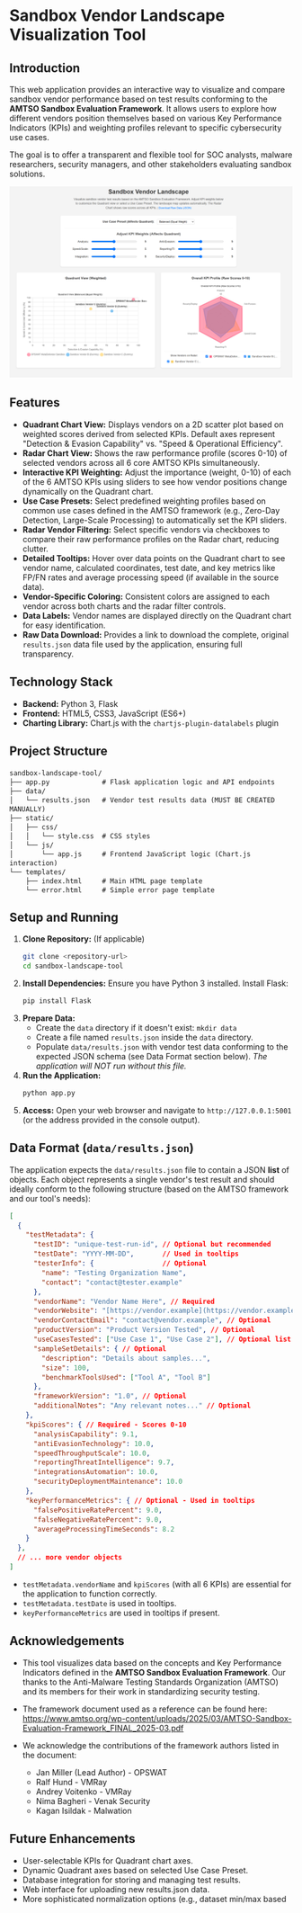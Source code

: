 # Sandbox Vendor Landscape Visualization Tool

## Introduction

This web application provides an interactive way to visualize and compare sandbox vendor performance based on test results conforming to the **AMTSO Sandbox Evaluation Framework**. It allows users to explore how different vendors position themselves based on various Key Performance Indicators (KPIs) and weighting profiles relevant to specific cybersecurity use cases.

The goal is to offer a transparent and flexible tool for SOC analysts, malware researchers, security managers, and other stakeholders evaluating sandbox solutions.

![Application Preview](preview.png "Sandbox Vendor Landscape Tool Preview")

## Features

* **Quadrant Chart View:** Displays vendors on a 2D scatter plot based on weighted scores derived from selected KPIs. Default axes represent "Detection & Evasion Capability" vs. "Speed & Operational Efficiency".
* **Radar Chart View:** Shows the raw performance profile (scores 0-10) of selected vendors across all 6 core AMTSO KPIs simultaneously.
* **Interactive KPI Weighting:** Adjust the importance (weight, 0-10) of each of the 6 AMTSO KPIs using sliders to see how vendor positions change dynamically on the Quadrant chart.
* **Use Case Presets:** Select predefined weighting profiles based on common use cases defined in the AMTSO framework (e.g., Zero-Day Detection, Large-Scale Processing) to automatically set the KPI sliders.
* **Radar Vendor Filtering:** Select specific vendors via checkboxes to compare their raw performance profiles on the Radar chart, reducing clutter.
* **Detailed Tooltips:** Hover over data points on the Quadrant chart to see vendor name, calculated coordinates, test date, and key metrics like FP/FN rates and average processing speed (if available in the source data).
* **Vendor-Specific Coloring:** Consistent colors are assigned to each vendor across both charts and the radar filter controls.
* **Data Labels:** Vendor names are displayed directly on the Quadrant chart for easy identification.
* **Raw Data Download:** Provides a link to download the complete, original `results.json` data file used by the application, ensuring full transparency.

## Technology Stack

* **Backend:** Python 3, Flask
* **Frontend:** HTML5, CSS3, JavaScript (ES6+)
* **Charting Library:** Chart.js with the `chartjs-plugin-datalabels` plugin

## Project Structure

```
sandbox-landscape-tool/
├── app.py             # Flask application logic and API endpoints
├── data/
│   └── results.json   # Vendor test results data (MUST BE CREATED MANUALLY)
├── static/
│   ├── css/
│   │   └── style.css  # CSS styles
│   └── js/
│       └── app.js     # Frontend JavaScript logic (Chart.js interaction)
└── templates/
    ├── index.html     # Main HTML page template
    └── error.html     # Simple error page template
```

## Setup and Running

1.  **Clone Repository:** (If applicable)
    ```bash
    git clone <repository-url>
    cd sandbox-landscape-tool
    ```
2.  **Install Dependencies:** Ensure you have Python 3 installed. Install Flask:
    ```bash
    pip install Flask
    ```
3.  **Prepare Data:**
    * Create the `data` directory if it doesn't exist: `mkdir data`
    * Create a file named `results.json` inside the `data` directory.
    * Populate `data/results.json` with vendor test data conforming to the expected JSON schema (see Data Format section below). *The application will NOT run without this file.*
4.  **Run the Application:**
    ```bash
    python app.py
    ```
5.  **Access:** Open your web browser and navigate to `http://127.0.0.1:5001` (or the address provided in the console output).

## Data Format (`data/results.json`)

The application expects the `data/results.json` file to contain a JSON **list** of objects. Each object represents a single vendor's test result and should ideally conform to the following structure (based on the AMTSO framework and our tool's needs):

```json
[
  {
    "testMetadata": {
      "testID": "unique-test-run-id", // Optional but recommended
      "testDate": "YYYY-MM-DD",       // Used in tooltips
      "testerInfo": {                 // Optional
        "name": "Testing Organization Name",
        "contact": "contact@tester.example"
      },
      "vendorName": "Vendor Name Here", // Required
      "vendorWebsite": "[https://vendor.example](https://vendor.example)", // Optional
      "vendorContactEmail": "contact@vendor.example", // Optional
      "productVersion": "Product Version Tested", // Optional
      "useCasesTested": ["Use Case 1", "Use Case 2"], // Optional list
      "sampleSetDetails": { // Optional
        "description": "Details about samples...",
        "size": 100,
        "benchmarkToolsUsed": ["Tool A", "Tool B"]
      },
      "frameworkVersion": "1.0", // Optional
      "additionalNotes": "Any relevant notes..." // Optional
    },
    "kpiScores": { // Required - Scores 0-10
      "analysisCapability": 9.1,
      "antiEvasionTechnology": 10.0,
      "speedThroughputScale": 10.0,
      "reportingThreatIntelligence": 9.7,
      "integrationsAutomation": 10.0,
      "securityDeploymentMaintenance": 10.0
    },
    "keyPerformanceMetrics": { // Optional - Used in tooltips
      "falsePositiveRatePercent": 9.0,
      "falseNegativeRatePercent": 9.0,
      "averageProcessingTimeSeconds": 8.2
    }
  },
  // ... more vendor objects
]
```

* `testMetadata.vendorName` and `kpiScores` (with all 6 KPIs) are essential for the application to function correctly.
* `testMetadata.testDate` is used in tooltips.
* `keyPerformanceMetrics` are used in tooltips if present.

## Acknowledgements

* This tool visualizes data based on the concepts and Key Performance Indicators defined in the **AMTSO Sandbox Evaluation Framework**. Our thanks to the Anti-Malware Testing Standards Organization (AMTSO) and its members for their work in standardizing security testing.
* The framework document used as a reference can be found here: https://www.amtso.org/wp-content/uploads/2025/03/AMTSO-Sandbox-Evaluation-Framework_FINAL_2025-03.pdf
* We acknowledge the contributions of the framework authors listed in the document:

    * Jan Miller (Lead Author) - OPSWAT
    * Ralf Hund - VMRay
    * Andrey Voitenko - VMRay
    * Nima Bagheri - Venak Security
    * Kagan Isildak - Malwation

## Future Enhancements

* User-selectable KPIs for Quadrant chart axes.
* Dynamic Quadrant axes based on selected Use Case Preset.
* Database integration for storing and managing test results.
* Web interface for uploading new results.json data.
* More sophisticated normalization options (e.g., dataset min/max based
